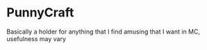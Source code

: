 PunnyCraft
==========

Basically a holder for anything that I find amusing that I want in MC, usefulness may vary
